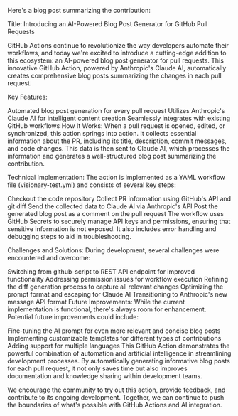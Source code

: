 Here's a blog post summarizing the contribution:

Title: Introducing an AI-Powered Blog Post Generator for GitHub Pull Requests

GitHub Actions continue to revolutionize the way developers automate their workflows, and today we're excited to introduce a cutting-edge addition to this ecosystem: an AI-powered blog post generator for pull requests. This innovative GitHub Action, powered by Anthropic's Claude AI, automatically creates comprehensive blog posts summarizing the changes in each pull request.

Key Features:

Automated blog post generation for every pull request
Utilizes Anthropic's Claude AI for intelligent content creation
Seamlessly integrates with existing GitHub workflows
How It Works:
When a pull request is opened, edited, or synchronized, this action springs into action. It collects essential information about the PR, including its title, description, commit messages, and code changes. This data is then sent to Claude AI, which processes the information and generates a well-structured blog post summarizing the contribution.

Technical Implementation:
The action is implemented as a YAML workflow file (visionary-test.yml) and consists of several key steps:

Checkout the code repository
Collect PR information using GitHub's API and git diff
Send the collected data to Claude AI via Anthropic's API
Post the generated blog post as a comment on the pull request
The workflow uses GitHub Secrets to securely manage API keys and permissions, ensuring that sensitive information is not exposed. It also includes error handling and debugging steps to aid in troubleshooting.

Challenges and Solutions:
During development, several challenges were encountered and overcome:

Switching from github-script to REST API endpoint for improved functionality
Addressing permission issues for workflow execution
Refining the diff generation process to capture all relevant changes
Optimizing the prompt format and escaping for Claude AI
Transitioning to Anthropic's new message API format
Future Improvements:
While the current implementation is functional, there's always room for enhancement. Potential future improvements could include:

Fine-tuning the AI prompt for even more relevant and concise blog posts
Implementing customizable templates for different types of contributions
Adding support for multiple languages
This GitHub Action demonstrates the powerful combination of automation and artificial intelligence in streamlining development processes. By automatically generating informative blog posts for each pull request, it not only saves time but also improves documentation and knowledge sharing within development teams.

We encourage the community to try out this action, provide feedback, and contribute to its ongoing development. Together, we can continue to push the boundaries of what's possible with GitHub Actions and AI integration.